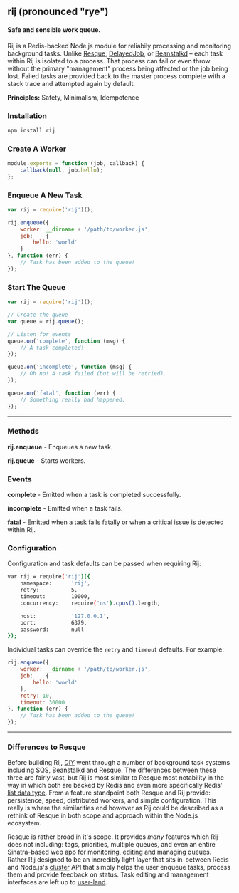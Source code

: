 ## rij (pronounced "rye")
#### Safe and sensible work queue.

Rij is a Redis-backed Node.js module for reliabily processing and monitoring background tasks. Unlike [Resque](https://github.com/resque/resque), [DelayedJob](https://github.com/tobi/delayed_job), or [Beanstalkd](http://kr.github.io/beanstalkd/) – each task within Rij is isolated to a process. That process can fail or even throw without the primary "management" process being affected or the job being lost. Failed tasks are provided back to the master process complete with a stack trace and attempted again by default.

**Principles:** Safety, Minimalism, Idempotence

### Installation
```bash
npm install rij
```

### Create A Worker
```javascript
module.exports = function (job, callback) {
    callback(null, job.hello);
};
```

### Enqueue A New Task
```javascript
var rij = require('rij')();

rij.enqueue({
    worker: __dirname + '/path/to/worker.js',
    job:    {
        hello: 'world'
    }
}, function (err) {
    // Task has been added to the queue!
});
```

### Start The Queue
```javascript
var rij = require('rij')();

// Create the queue
var queue = rij.queue();

// Listen for events
queue.on('complete', function (msg) {
    // A task completed!
});

queue.on('incomplete', function (msg) {
    // Oh no! A task failed (but will be retried).
});

queue.on('fatal', function (err) {
    // Something really bad happened.
});
```

---

### Methods
**rij.enqueue** - Enqueues a new task.

**rij.queue** - Starts workers.


### Events
**complete** - Emitted when a task is completed successfully.

**incomplete** - Emitted when a task fails.

**fatal** - Emitted when a task fails fatally or when a critical issue is detected within Rij.


### Configuration
Configuration and task defaults can be passed when requiring Rij:
```bash
var rij = require('rij')({
    namespace:      'rij',
    retry:          5,
    timeout:        10000,
    concurrency:    require('os').cpus().length,

    host:           '127.0.0.1',
    port:           6379,
    password:       null
});
```

Individual tasks can override the `retry` and `timeout` defaults. For example:
```javascript
rij.enqueue({
    worker: __dirname + '/path/to/worker.js',
    job:    {
        hello: 'world'
    },
    retry: 10,
    timeout: 30000
}, function (err) {
    // Task has been added to the queue!
});
```

---

### Differences to Resque
Before building Rij, [DIY](https://diy.org) went through a number of background task systems including SQS, Beanstalkd and Resque. The differences between these three are fairly vast, but Rij is most similar to Resque most notability in the way in which both are backed by Redis and even more specifically Redis' [list data type](http://redis.io/topics/data-types). From a feature standpoint both Resque and Rij provide: persistence, speed, distributed workers, and simple configuration. This really is where the similarities end however as Rij could be described as a rethink of Resque in both scope and approach within the Node.js ecosystem.

Resque is rather broad in it's scope. It provides *many* features which Rij does not including: tags, priorities, multiple queues, and even an entire Sinatra-based web app for monitoring, editing and managing queues. Rather Rij designed to be an incredibly light layer that sits in-between Redis and Node.js's [cluster](http://nodejs.org/api/cluster.html) API that simply helps the user enqueue tasks, process them and provide feedback on status. Task editing and management interfaces are left up to [user-land](https://npmjs.org).